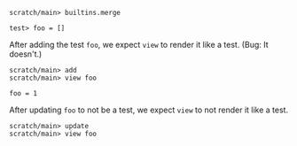 ``` ucm
scratch/main> builtins.merge
```

``` unison
test> foo = []
```

After adding the test `foo`, we expect `view` to render it like a test. (Bug: It doesn't.)

``` ucm
scratch/main> add
scratch/main> view foo
```

``` unison
foo = 1
```

After updating `foo` to not be a test, we expect `view` to not render it like a test.

``` ucm
scratch/main> update
scratch/main> view foo
```
